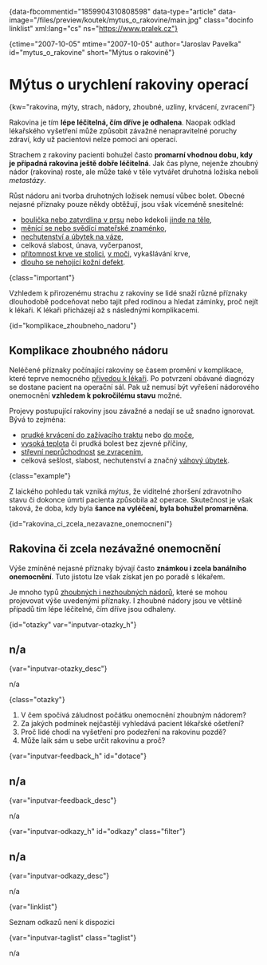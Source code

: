 
{data-fbcommentid="1859904310808598" data-type="article" data-image="/files/preview/koutek/mytus\_o\_rakovine/main.jpg" class="docinfo linklist" xml:lang="cs" ns="https://www.pralek.cz"}

{ctime="2007-10-05" mtime="2007-10-05" author="Jaroslav Pavelka" id="mytus\_o\_rakovine" short="Mýtus o rakovině"}

# Mýtus o urychlení rakoviny operací 

{kw="rakovina, mýty, strach, nádory, zhoubné, uzliny, krvácení, zvracení"}

Rakovina je tím **lépe léčitelná, čím dříve je odhalena**. Naopak odklad lékařského vyšetření může způsobit závažné nenapravitelné poruchy zdraví, kdy už pacientovi nelze pomoci ani operací. 

Strachem z rakoviny pacienti bohužel často **promarní vhodnou dobu, kdy je případná rakovina ještě dobře léčitelná**. Jak čas plyne, nejenže zhoubný nádor (rakovina) roste, ale může také v těle vytvářet druhotná ložiska neboli _metastázy_. 

Růst nádoru ani tvorba druhotných ložisek nemusí vůbec bolet. Obecné nejasné příznaky pouze někdy obtěžují, jsou však víceméně snesitelné: 

  * [boulička nebo zatvrdlina v prsu][1] nebo kdekoli [jinde na těle][2], 
  * [měnící se nebo svědící mateřské znaménko][3], 
  * [nechutenství a úbytek na váze][4], 
  * celková slabost, únava, vyčerpanost, 
  * [přítomnost krve ve stolici][5], [v moči][6], vykašlávání krve, 
  * [dlouho se nehojící kožní defekt][3]. 

{class="important"}

Vzhledem k přirozenému strachu z rakoviny se lidé snaží různé příznaky dlouhodobě podceňovat nebo tajit před rodinou a hledat záminky, proč nejít k lékaři. K lékaři přicházejí až s následnými komplikacemi. 

{id="komplikace\_zhoubneho\_nadoru"}

## Komplikace zhoubného nádoru 

Neléčené příznaky počínající rakoviny se časem promění v komplikace, které teprve nemocného [přivedou k lékaři][7]. Po potvrzení obávané diagnózy se dostane pacient na operační sál. Pak už nemusí být vyřešení nádorového onemocnění **vzhledem k pokročilému stavu** možné. 

Projevy postupující rakoviny jsou závažné a nedají se už snadno ignorovat. Bývá to zejména: 

  * [prudké krvácení do zažívacího traktu][8] nebo [do moče][9], 
  * [vysoká teplota][10] či prudká bolest bez zjevné příčiny, 
  * [střevní neprůchodnost][11] [se zvracením][12], 
  * celková sešlost, slabost, nechutenství a značný [váhový úbytek][4]. 

{class="example"}

Z laického pohledu tak vzniká _mýtus_, že viditelné zhoršení zdravotního stavu či dokonce úmrtí pacienta způsobila až operace. Skutečnost je však taková, že doba, kdy byla **šance na vyléčení, byla bohužel promarněna**. 

{id="rakovina\_ci\_zcela\_nezavazne\_onemocneni"}

## Rakovina či zcela nezávažné onemocnění 

Výše zmíněné nejasné příznaky bývají často **známkou i zcela banálního onemocnění**. Tuto jistotu lze však získat jen po poradě s lékařem. 

Je mnoho typů [zhoubných i nezhoubných nádorů][13], které se mohou projevovat výše uvedenými příznaky. I zhoubné nádory jsou ve většině případů tím lépe léčitelné, čím dříve jsou odhaleny. 

{id="otazky" var="inputvar-otazky_h"}

## n/a 

{var="inputvar-otazky_desc"}

n/a 

{class="otazky"}

  1. V čem spočívá záludnost počátku onemocnění zhoubným nádorem? 
  2. Za jakých podmínek nejčastěji vyhledává pacient lékařské ošetření? 
  3. Proč lidé chodí na vyšetření pro podezření na rakovinu pozdě? 
  4. Může laik sám u sebe určit rakovinu a proč? 

{var="inputvar-feedback_h" id="dotace"}

## n/a 

{var="inputvar-feedback_desc"}

n/a 

{var="inputvar-odkazy_h" id="odkazy" class="filter"}

## n/a 

{var="inputvar-odkazy_desc"}

n/a 

{var="linklist"}

Seznam odkazů není k dispozici 

{var="inputvar-taglist" class="taglist"}

n/a

 [1]: uzliny
 [2]: kyla
 [3]: znamenko-bradavice-rakovina
 [4]: obezita
 [5]: hemoroidy
 [6]: mocove_kameny
 [7]: nalehavost_vysetreni
 [8]: komplikace_vredu
 [9]: mocova_infekce
 [10]: teplota
 [11]: ileus
 [12]: travici_potize
 [13]: nezhoubny_nebo_zhoubny_nador

